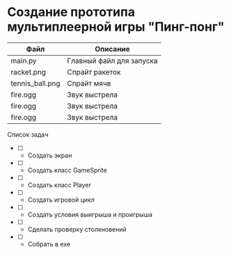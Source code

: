 # Создание прототипа мультиплеерной игры "Пинг-понг"

| Файл | Описание |
|------|----------|
| main.py | Главный файл для запуска |
| racket.png | Спрайт ракеток |
| tennis_ball.png | Спрайт мячв |
| fire.ogg | Звук выстрела |
| fire.ogg | Звук выстрела |
| fire.ogg | Звук выстрела |

Список задач

- [ ] - Создать экран
- [ ] - Создать класс GameSprite
- [ ] - Создать класс Player
- [ ] - Создать игровой цикл
- [ ] - Создать условия выигрыша и проигрыша
- [ ] - Сделать проверку столкновений
- [ ] - Собрать в exe

